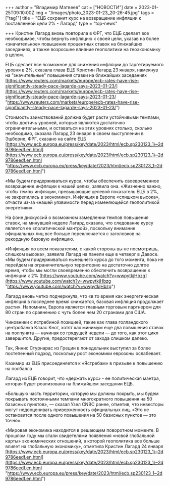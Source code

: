 +++
author = "Владимир Матвеев"
cat = ["НОВОСТИ"]
date = 2023-01-25T09:10:00Z
img = "/images/photo_2023-01-23_20-26-45.jpg"
tags = ["tag1"]
title = "ЕЦБ сохранит курс на возвращение инфляции к поставленной цели 2% - Лагард"
type = "top-news"

+++
Кристин Лагард вновь повторила в ФРГ, что ЕЦБ сделает все необходимое, чтобы вернуть инфляцию к своей цели, указав на более «значительное» повышение процентных ставок на ближайших заседаниях, а также возросшее влияние геополитики на геоэкономику в целом. 

ЕЦБ сделает все возможное для снижения инфляции до таргетируемого уровня в 2%, сказала глава ЕЦБ Кристин Лагард 23 января, намекнув на "значительные" повышения ставки на ближайших заседаниях [https://www.reuters.com/markets/europe/ecb-rates-have-rise-significantly-steady-pace-lagarde-says-2023-01-23/](https://www.reuters.com/markets/europe/ecb-rates-have-rise-significantly-steady-pace-lagarde-says-2023-01-23/ "https://www.reuters.com/markets/europe/ecb-rates-have-rise-significantly-steady-pace-lagarde-says-2023-01-23/")

Стоимость заимствований должна будет расти устойчивыми темпами, чтобы достичь уровней, которые являются достаточно ограничительными, и оставаться на этих уровнях столько, сколько необходимо, сказала Лагард 23 января в своем выступлении в Эшборне, ФРГ, сказано на сайте ЕЦБ [https://www.ecb.europa.eu/press/key/date/2023/html/ecb.sp230123_1\~2d9786eedf.en.html](https://www.ecb.europa.eu/press/key/date/2023/html/ecb.sp230123_1\~2d9786eedf.en.html "https://www.ecb.europa.eu/press/key/date/2023/html/ecb.sp230123_1~2d9786eedf.en.html")

«Мы будем придерживаться курса, чтобы обеспечить своевременное возвращение инфляции к нашей цели», заявила она. «Жизненно важно, чтобы темпы инфляции, превышающие целевой показатель ЕЦБ в 2%, не закрепились в экономике». Инфляция в Европе «слишком высока», отчасти из-за «нашей уязвимости перед изменяющейся геополитикой энергетики». 

На фоне дискуссий о возможном замедлении темпов повышения ставок, на минувшей неделе Лагард сказала, что следование курсу является ее «политической мантрой», поскольку внимание официальных лиц все больше переключается с заголовков на рекордную базовую инфляцию.

«Инфляция по всем показателям, с какой стороны вы не посмотришь, слишком высока», заявила Лагард на панели еще в четверг в Давосе. «Мы будем придерживаться нынешнего курса до того момента, пока не перейдем на ограничительную территорию на достаточно долгое время, чтобы мы могли своевременно обеспечить возвращение к инфляции к 2% [https://www.youtube.com/watch?v=wwpytkjHbzg](https://www.youtube.com/watch?v=wwpytkjHbzg "https://www.youtube.com/watch?v=wwpytkjHbzg")

Лагард вновь четко подчеркнула, что «в то время как энергетическая инфляция в последнее время снижается, базовая инфляция продолжает расти». Напомним, Европа является главным торговым партнером для 80 стран по сравнению с чуть более чем 20 странами для США.

Чиновники с ястребиной позицией, такие как глава голландского центробанка Клаас Кнот, хотят как минимум еще два повышения ставок на полпункта — начиная со грядущей недели — до того, как этот цикл завершится. Другие, предостерегают от захода слишком далеко.

Так, Яннис Стурнарас из Греции в понедельник выступил за более постепенный подход, поскольку рост экономики еврозоны ослабевает.

Казимир из ЕЦБ присоединяется к «Ястребам» в призыве к повышению на полбалла

Лагард из ЕЦБ говорит, что «держать курс» - ее политическая мантра, которая будет реализована на ближайшем заседании ЕЦБ. 

«Большую часть территории, которую мы должны покрыть, мы будем покрывать постоянными темпами многократного повышения на 50 базисных пунктов», — сказал Узел CNBC ранее, отметив, что инвесторы могут недооценивать приверженность официальных лиц. «Это не остановится после одного повышения на 50 базисных пунктов — это точно».

«Мировая экономика находится в решающем поворотном моменте. В прошлом году мы стали свидетелями появления «новой глобальной карты» экономических отношений, в которой геополитика все больше влияет на глобальную экономику», отметила Кристин Лагард 24 января [https://www.ecb.europa.eu/press/key/date/2023/html/ecb.sp230123_1\~2d9786eedf.en.html](https://www.ecb.europa.eu/press/key/date/2023/html/ecb.sp230123_1\~2d9786eedf.en.html "https://www.ecb.europa.eu/press/key/date/2023/html/ecb.sp230123_1~2d9786eedf.en.html")